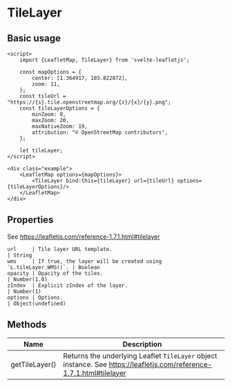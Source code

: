 # TileLayer

## Basic usage
```example height:400
<script>
    import {LeafletMap, TileLayer} from 'svelte-leafletjs';

    const mapOptions = {
        center: [1.364917, 103.822872],
        zoom: 11,
    };
    const tileUrl = "https://{s}.tile.openstreetmap.org/{z}/{x}/{y}.png";
    const tileLayerOptions = {
        minZoom: 0,
        maxZoom: 20,
        maxNativeZoom: 19,
        attribution: "© OpenStreetMap contributors",
    };

    let tileLayer;
</script>

<div class="example">
    <LeafletMap options={mapOptions}>
        <TileLayer bind:this={tileLayer} url={tileUrl} options={tileLayerOptions}/>
    </LeafletMap>
</div>
```

## Properties

See https://leafletjs.com/reference-1.7.1.html#tilelayer

```properties
url     | Tile layer URL template.                                      | String
wms     | If true, the layer will be created using `L.tileLayer.WMS()`. | Boolean
opacity | Opacity of the tiles.                                         | Number(1.0)
zIndex  | Explicit zIndex of the layer.                                 | Number(1)
options | Options.                                                      | Object(undefined)
```

## Methods

| Name           | Description |
|----------------|-------------|
| getTileLayer() | Returns the underlying Leaflet `TileLayer` object instance. See https://leafletjs.com/reference-1.7.1.html#tilelayer |
